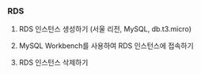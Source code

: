 ### RDS

1. RDS 인스턴스 생성하기 (서울 리전, MySQL, db.t3.micro)

2. MySQL Workbench를 사용하여 RDS 인스턴스에 접속하기

3. RDS 인스턴스 삭제하기